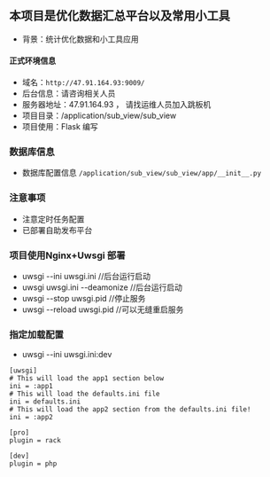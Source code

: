 
## 本项目是优化数据汇总平台以及常用小工具
- 背景：统计优化数据和小工具应用

#### 正式环境信息

- 域名：`http://47.91.164.93:9009/`
- 后台信息：请咨询相关人员
- 服务器地址：47.91.164.93  ， 请找运维人员加入跳板机
- 项目目录：/application/sub_view/sub_view
- 项目使用：Flask 编写

### 数据库信息
- 数据库配置信息 `/application/sub_view/sub_view/app/__init__.py`

### 注意事项
- 注意定时任务配置
- 已部署自助发布平台



### 项目使用Nginx+Uwsgi 部署
- uwsgi --ini uwsgi.ini  //后台运行启动 
- uwsgi  uwsgi.ini --deamonize //后台运行启动   
- uwsgi --stop uwsgi.pid  //停止服务   
- uwsgi --reload uwsgi.pid  //可以无缝重启服务 


### 指定加载配置
- uwsgi --ini uwsgi.ini:dev
```
[uwsgi]
# This will load the app1 section below
ini = :app1
# This will load the defaults.ini file
ini = defaults.ini
# This will load the app2 section from the defaults.ini file!
ini = :app2

[pro]
plugin = rack

[dev]
plugin = php

```

 